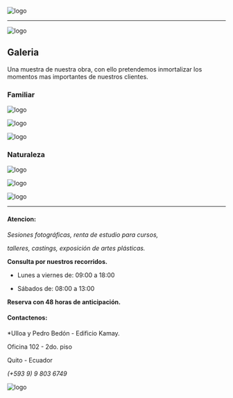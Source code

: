 ![logo](imagenes/logo.png)


---
![logo](imagenes/camara2.jpg) 

## Galeria

Una muestra de nuestra obra, con ello pretendemos inmortalizar los momentos mas importantes de nuestros clientes.

### Familiar

![logo](imagenes/persona3.jpg) 

![logo](imagenes/evento2.jpg) 

![logo](imagenes/evento3.jpg) 

### Naturaleza

![logo](imagenes/nature1.jpg) 

![logo](imagenes/nature2.jpg) 

![logo](imagenes/nature3.jpg) 

---

#### Atencion:

*Sesiones fotográficas, renta de estudio para cursos,*

*talleres, castings, exposición de artes plásticas.*

**Consulta por nuestros recorridos.**

* Lunes a viernes de: 09:00 a 18:00

* Sábados de: 08:00 a 13:00

**Reserva con 48 horas de anticipación.**


#### Contactenos:

*Ulloa y Pedro Bedón - Edificio Kamay.

Oficina 102 - 2do. piso

Quito - Ecuador

*(+593 9) 9 803 6749*

![logo](imagenes/redes.jpg) 